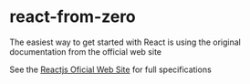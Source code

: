 # react-from-zero
The easiest way to get started with React is using the original documentation from the official web site

See the [Reactjs Oficial Web Site](https://reactjs.org/docs/introducing-jsx.html) for full specifications
